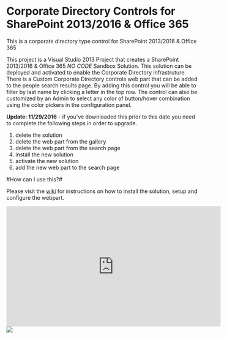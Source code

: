 # Corporate Directory Controls for SharePoint 2013/2016 & Office 365
This is a corporate directory type control for SharePoint 2013/2016 &amp; Office 365

This project is a Visual Studio 2013 Project that creates a SharePoint 2013/2016 & Office 365 *NO CODE* Sandbox Solution. This solution can be deployed and activated to enable the Corporate Directory infrastruture. There is a Custom Corporate Directory controls web part that can be added to the people search results page. By adding this control you will be able to filter by last name by clicking a letter in the top row. The control can also be customized by an Admin to select any color of button/hover combination using the color pickers in the configuration panel.

<B>Update: 11/29/2016</B> - if you've downloaded this prior to this date you need to complete the following steps in order to upgrade.
1) delete the solution
2) delete the web part from the gallery
3) delete the web part from the search page
4) install the new solution
5) activate the new solution
6) add the new web part to the search page

#How can I use this?#

Please visit the <a href='https://github.com/tom-daly/corp-dir/wiki'>wiki</a> for instructions on how to install the solution, setup and configure the webpart. 

<iframe width="560" height="315" src="https://www.youtube.com/embed/9xhXHE7tDhM" frameborder="0" allowfullscreen></iframe>
<img src='http://screencast.com/t/k3e1ux1bF'/>
